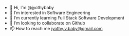 - 👋 Hi, I’m @jyothybaby
- 👀 I’m interested in Software Engineering
- 🌱 I’m currently learning Full Stack Software Development 
- 💞️ I’m looking to collaborate on Github
- 📫 How to reach me jyothy.v.baby@gmail.com

<!---
jyothybaby/jyothybaby is a ✨ special ✨ repository because its `README.md` (this file) appears on your GitHub profile.
You can click the Preview link to take a look at your changes.
--->
